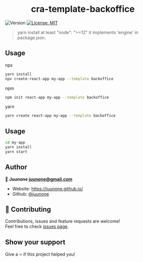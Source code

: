 <h1 align="center">cra-template-backoffice</h1>
<p>
  <img alt="Version" src="https://img.shields.io/badge/version-1.0.1-blue.svg?cacheSeconds=2592000" />
  <a href="https://github.com/play9round/servicemaker/blob/master/LICENSE" target="_blank">
    <img alt="License: MIT" src="https://img.shields.io/badge/License-MIT-yellow.svg" />
  </a>
</p>

> yarn install at least "node": ">=12" it implements 'engine' in package.json.

## Usage

npx
```sh
yarn install
npx create-react-app my-app --template backoffice
```

npm
```sh
npm init react-app my-app --template backoffice
```

yarn
```sh
yarn create react-app my-app --template backoffice
```

## Usage

```sh
cd my-app
yarn install
yarn start
```

## Author

👤 **Juunone <juunone@gmail.com>**

* Website: https://juunone.github.io/
* Github: [@juunone](https://github.com/juunone)

## 🤝 Contributing

Contributions, issues and feature requests are welcome!<br />Feel free to check [issues page](https://github.com/juunone/cra-template-backoffice/issues). 

## Show your support

Give a ⭐️ if this project helped you!